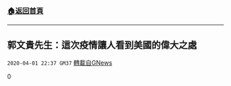 ###  [:house:返回首頁](https://github.com/ourhimalayas/txt)
---

## 郭文貴先生：這次疫情讓人看到美國的偉大之處
`2020-04-01 22:37 GM37` [轉載自GNews](https://gnews.org/zh-hant/159644/)

0
